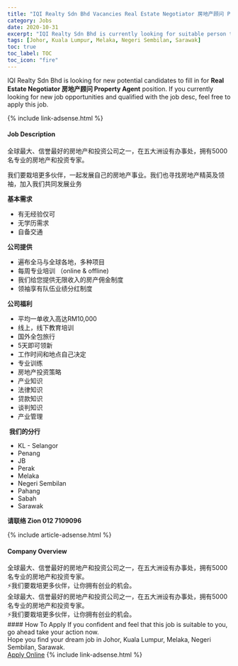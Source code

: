 ```yaml
---
title: "IQI Realty Sdn Bhd Vacancies Real Estate Negotiator 房地产顾问 Property Agent" 
category: Jobs 
date: 2020-10-31 
excerpt: "IQI Realty Sdn Bhd is currently looking for suitable person to fill in the Real Estate Negotiator 房地产顾问 Property Agent which positioned at Johor, Kuala Lumpur, Melaka, Negeri Sembilan, Sarawak" 
tags: [Johor, Kuala Lumpur, Melaka, Negeri Sembilan, Sarawak] 
toc: true 
toc_label: TOC 
toc_icon: "fire" 
--- 
```


<p>IQI Realty Sdn Bhd is looking for new potential candidates to fill in for <b>Real Estate Negotiator 房地产顾问 Property Agent</b> position. If you currently looking for new job opportunities and qualified with the job desc, feel free to apply this job.
</p>{% include link-adsense.html %} 
<div><div><h4>Job Description</h4></div><div><div><span><div><p>&#20840;&#29699;&#26368;&#22823;&#12289;&#20449;&#35465;&#26368;&#22909;&#30340;&#25151;&#22320;&#20135;&#21644;&#25237;&#36164;&#20844;&#21496;&#20043;&#19968;&#65292;&#22312;&#20116;&#22823;&#27954;&#35774;&#26377;&#21150;&#20107;&#22788;&#65292;&#25317;&#26377;5000&#21517;&#19987;&#19994;&#30340;&#25151;&#22320;&#20135;&#21644;&#25237;&#36164;&#19987;&#23478;&#12290;</p><p>&#25105;&#20204;&#35201;&#26685;&#22521;&#26356;&#22810;&#20249;&#20276;&#65292;&#19968;&#36215;&#21457;&#23637;&#33258;&#24049;&#30340;&#25151;&#22320;&#20135;&#20107;&#19994;&#12290;&#25105;&#20204;&#20063;&#23547;&#25214;&#25151;&#22320;&#20135;&#31934;&#33521;&#21450;&#39046;&#34966;&#65292;&#21152;&#20837;&#25105;&#20204;&#20849;&#21516;&#21457;&#23637;&#19994;&#21153;</p><p><strong>&#22522;&#26412;&#38656;&#27714;</strong></p><ul><li>&#26377;&#26080;&#32463;&#39564;&#20165;&#21487;</li><li>&#26080;&#23398;&#21382;&#38656;&#27714;</li><li>&#33258;&#22791;&#20132;&#36890;</li></ul><p><strong>&#20844;&#21496;&#25552;&#20379;</strong></p><ul><li>&#36941;&#24067;&#20840;&#39532;&#19982;&#20840;&#29699;&#21508;&#22320;&#65292;&#22810;&#31181;&#39033;&#30446;</li><li>&#27599;&#21608;&#19987;&#19994;&#22521;&#35757; &#65288;online &amp; offline)</li><li>&#25105;&#20204;&#32473;&#24744;&#25552;&#20379;&#26080;&#38480;&#25910;&#20837;&#30340;&#25151;&#20135;&#20323;&#37329;&#21046;&#24230;</li><li>&#39046;&#34966;&#20139;&#26377;&#38431;&#20237;&#19994;&#32489;&#20998;&#32418;&#21046;&#24230;</li></ul><p><strong>&#20844;&#21496;&#31119;&#21033;</strong></p><ul><li>&#24179;&#22343;&#19968;&#21333;&#25910;&#20837;&#39640;&#36798;RM10,000</li><li>&#32447;&#19978;&#65292;&#32447;&#19979;&#25945;&#32946;&#22521;&#35757;</li><li>&#22269;&#22806;&#20840;&#21253;&#26053;&#34892;</li><li>5&#22825;&#21363;&#21487;&#39046;&#26032;</li><li>&#24037;&#20316;&#26102;&#38388;&#21644;&#22320;&#28857;&#33258;&#24049;&#20915;&#23450;</li><li>&#19987;&#19994;&#35757;&#32451;</li><li>&#25151;&#22320;&#20135;&#25237;&#36164;&#31574;&#30053;</li><li>&#20135;&#19994;&#30693;&#35782;</li><li>&#27861;&#24459;&#30693;&#35782;</li><li>&#36151;&#27454;&#30693;&#35782;</li><li>&#35848;&#21028;&#30693;&#35782;</li><li>&#20135;&#19994;&#31649;&#29702;</li></ul><p>&#160;<strong>&#25105;&#20204;&#30340;&#20998;&#34892;</strong></p><ul><li>KL - Selangor</li><li>Penang</li><li>JB</li><li>Perak</li><li>Melaka</li><li>Negeri Sembilan</li><li>Pahang</li><li>Sabah</li><li>Sarawak</li></ul><p><strong>&#35831;&#32852;&#32476; Zion&#160;012 7109096</strong></p></div></span></div></div></div> 
{% include article-adsense.html %} 
<div><div><h4>Company Overview</h4></div><div><div><span><div><div>&#20840;&#29699;&#26368;&#22823;&#12289;&#20449;&#35465;&#26368;&#22909;&#30340;&#25151;&#22320;&#20135;&#21644;&#25237;&#36164;&#20844;&#21496;&#20043;&#19968;&#65292;&#22312;&#20116;&#22823;&#27954;&#35774;&#26377;&#21150;&#20107;&#22788;&#65292;&#25317;&#26377;5000&#21517;&#19987;&#19994;&#30340;&#25151;&#22320;&#20135;&#21644;&#25237;&#36164;&#19987;&#23478;&#12290;<br>
&#9889;&#25105;&#20204;&#35201;&#26685;&#22521;&#26356;&#22810;&#20249;&#20276;&#65292;&#35753;&#20320;&#25317;&#26377;&#21019;&#19994;&#30340;&#26426;&#20250;&#12290;</div>
<div>&#20840;&#29699;&#26368;&#22823;&#12289;&#20449;&#35465;&#26368;&#22909;&#30340;&#25151;&#22320;&#20135;&#21644;&#25237;&#36164;&#20844;&#21496;&#20043;&#19968;&#65292;&#22312;&#20116;&#22823;&#27954;&#35774;&#26377;&#21150;&#20107;&#22788;&#65292;&#25317;&#26377;5000&#21517;&#19987;&#19994;&#30340;&#25151;&#22320;&#20135;&#21644;&#25237;&#36164;&#19987;&#23478;&#12290;<br>
&#9889;&#25105;&#20204;&#35201;&#26685;&#22521;&#26356;&#22810;&#20249;&#20276;&#65292;&#35753;&#20320;&#25317;&#26377;&#21019;&#19994;&#30340;&#26426;&#20250;&#12290;</div></div></span></div></div></div> 
#### How To Apply 
If you confident and feel that this job is suitable to you, go ahead take your action now. <br/> 
Hope you find your dream job in Johor, Kuala Lumpur, Melaka, Negeri Sembilan, Sarawak. <br/> 
<a href="https://www.jobstreet.com.my/en/job/real-estate-negotiator-房地产顾问-property-agent-4409218?jobId=jobstreet-my-job-4409218&sectionRank=6&token=0~837aa7a6-ebf5-41a2-82b3-100fc8d1ce8c&fr=SRP%20View%20In%20New%20Ta" class="btn btn--info" target="_blank" rel="nofollow noopenner">Apply Online</a> 
{% include link-adsense.html %} 
